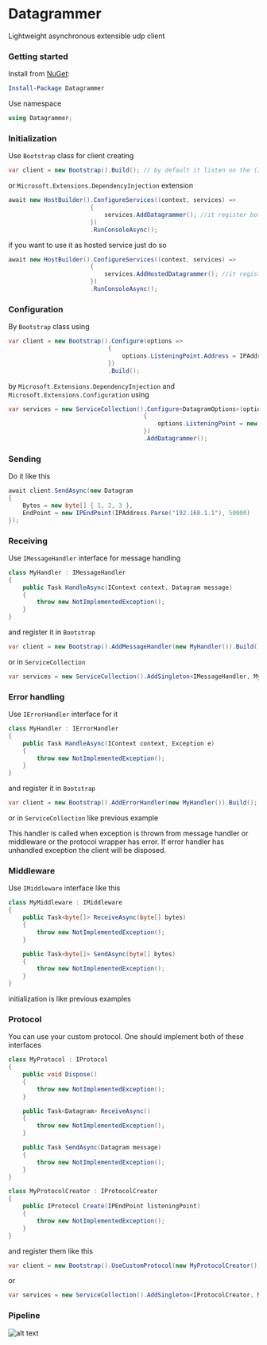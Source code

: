 # Datagrammer

Lightweight asynchronous extensible udp client

### Getting started

Install from [NuGet](https://www.nuget.org/packages/Datagrammer/):

```powershell
Install-Package Datagrammer
```

Use namespace

```csharp
using Datagrammer;
```

### Initialization

Use `Bootstrap` class for client creating

```csharp
var client = new Bootstrap().Build(); // by default it listen on the (IPAddress.Any, 5000) endpoint
```

or `Microsoft.Extensions.DependencyInjection` extension

```csharp
await new HostBuilder().ConfigureServices((context, services) =>
                       {
                           services.AddDatagrammer(); //it register both interfaces IDatagramClient and IDatagramSender
                       })
                       .RunConsoleAsync();
```

if you want to use it as hosted service just do so

```csharp
await new HostBuilder().ConfigureServices((context, services) =>
                       {
                           services.AddHostedDatagrammer(); //it register only IDatagramSender interface
                       })
                       .RunConsoleAsync();
```

### Configuration

By `Bootstrap` class using

```csharp
var client = new Bootstrap().Configure(options =>
                            {
                                options.ListeningPoint.Address = IPAddress.Loopback;
                            })
                            .Build();
```

by `Microsoft.Extensions.DependencyInjection` and `Microsoft.Extensions.Configuration` using

```csharp
var services = new ServiceCollection().Configure<DatagramOptions>(options =>
                                      {
                                          options.ListeningPoint = new IPEndPoint(IPAddress.Loopback, 12345);
                                      })
                                      .AddDatagrammer();
```

### Sending

Do it like this

```csharp
await client.SendAsync(new Datagram
{
    Bytes = new byte[] { 1, 2, 3 },
    EndPoint = new IPEndPoint(IPAddress.Parse("192.168.1.1"), 50000)
});
```

### Receiving

Use `IMessageHandler` interface for message handling

```csharp
class MyHandler : IMessageHandler
{
    public Task HandleAsync(IContext context, Datagram message)
    {
        throw new NotImplementedException();
    }
}
```

and register it in `Bootstrap`

```csharp
var client = new Bootstrap().AddMessageHandler(new MyHandler()).Build();
```

or in `ServiceCollection`

```csharp
var services = new ServiceCollection().AddSingleton<IMessageHandler, MyHandler>().AddDatagrammer();
```

### Error handling

Use `IErrorHandler` interface for it

```csharp
class MyHandler : IErrorHandler
{
    public Task HandleAsync(IContext context, Exception e)
    {
        throw new NotImplementedException();
    }
}
```

and register it in `Bootstrap`

```csharp
var client = new Bootstrap().AddErrorHandler(new MyHandler()).Build();
```

or in `ServiceCollection` like previous example

This handler is called when exception is thrown from message handler or middleware or the protocol wrapper has error. If error handler has unhandled exception the client will be disposed.

### Middleware

Use `IMiddleware` interface like this

```csharp
class MyMiddleware : IMiddleware
{
    public Task<byte[]> ReceiveAsync(byte[] bytes)
    {
        throw new NotImplementedException();
    }

    public Task<byte[]> SendAsync(byte[] bytes)
    {
        throw new NotImplementedException();
    }
}
```

initialization is like previous examples

### Protocol

You can use your custom protocol. One should implement both of these interfaces

```csharp
class MyProtocol : IProtocol
{
    public void Dispose()
    {
        throw new NotImplementedException();
    }

    public Task<Datagram> ReceiveAsync()
    {
        throw new NotImplementedException();
    }

    public Task SendAsync(Datagram message)
    {
        throw new NotImplementedException();
    }
}

class MyProtocolCreator : IProtocolCreator
{
    public IProtocol Create(IPEndPoint listeningPoint)
    {
        throw new NotImplementedException();
    }
}
```
and register them like this

```csharp
var client = new Bootstrap().UseCustomProtocol(new MyProtocolCreator()).Build();
```

or

```csharp
var services = new ServiceCollection().AddSingleton<IProtocolCreator, MyProtocolCreator>().AddDatagrammer();
```

### Pipeline

![alt text](https://9wpxtq.db.files.1drv.com/y4mfT5AmcOnbLro8HiHJ_hjs_BaEEFr9V8zxOAWUDdZPUQhJDQS8Z3OPZI4_A3nKhoyp8WVfKk7v6Wz3ii6eeHBz3YJqMyYV3QEULHHgM_8HirHfKMYvGdRVCHO4hMYp_PBX3yjSnNP7oWq9DD0BO2H6U0-izMTveKDAc7yNpZ463okwigoYMzOj2RdzmlhHMX1?width=741&height=351&cropmode=none)
